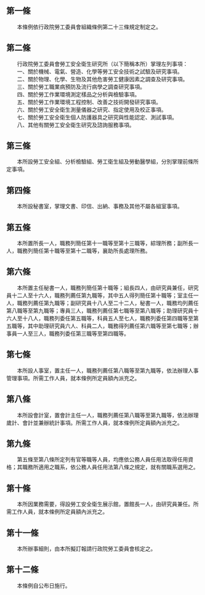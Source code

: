 第一條 
-------
　　本條例依行政院勞工委員會組織條例第二十三條規定制定之。  


第二條 
-------
　　行政院勞工委員會勞工安全衛生研究所（以下簡稱本所）掌理左列事項：  
　　一、關於機械、電氣、營造、化學等勞工安全技術之試驗及研究事項。  
　　二、關於物理、化學、生物及其他危害勞工健康因素之調查及研究事項。  
　　三、關於勞工職業病預防及流行病學之調查研究事項。  
　　四、關於勞工作業環境測定樣品之分析與檢驗事項。  
　　五、關於勞工作業環境工程控制、改善之技術開發研究事項。  
　　六、關於勞工安全衛生測量儀器之研究、指定使用及校正事項。  
　　七、關於勞工安全衛生個人防護器具之研究與性能認定、測試事項。  
　　八、其他有關勞工安全衛生研究及諮詢服務事項。  


第三條 
-------
　　本所設勞工安全組、分析檢驗組、勞工衛生組及勞動醫學組，分別掌理前條所定事項。  


第四條 
-------
　　本所設秘書室，掌理文書、印信、出納、事務及其他不屬各組室事項。  


第五條 
-------
　　本所置所長一人，職務列簡任第十一職等至第十三職等，綜理所務；副所長一人，職務列簡任第十職等至第十二職等，襄助所長處理所務。  


第六條 
-------
　　本所置主任秘書一人，職務列簡任第十職等；組長四人，由研究員兼任，研究員十二人至十六人，職務列薦任第九職等，其中五人得列簡任第十職等；室主任一人，職務列薦任第九職等；副研究員十八人至二十二人，秘書一人，職務均列薦任第八職等至第九職等；專員三人，職務列薦任第七職等至第八職等；助理研究員十六人至十八人，職務列委任第五職等，科員五人至七人，職務列委任第四職等至第五職等，其中助理研究員六人、科員二人，職務得列薦任第六職等至第七職等；辦事員一人至三人，職務列委任第三職等至第四職等。  


第七條 
-------
　　本所設人事室，置主任一人，職務列薦任第八職等至第九職等，依法辦理人事管理事項。所需工作人員，就本條例所定員額內派充之。  


第八條 
-------
　　本所設會計室，置會計主任一人，職務列薦任第八職等至第九職等，依法辦理歲計、會計並兼辦統計事項。所需工作人員，就本條例所定員額內派充之。  


第九條 
-------
　　第五條至第八條所定列有官等職等人員，均應依公務人員任用法取得任用資格；其職務所適用之職系，依公務人員任用法第八條之規定，就有關職系選用之。  


第十條 
-------
　　本所因業務需要，得設勞工安全衛生展示館，置館長一人，由研究員兼任。所需工作人員，就本條例所定員額內派充之。  


第十一條 
---------
　　本所辦事細則，由本所擬訂報請行政院勞工委員會核定之。  


第十二條 
---------
　　本條例自公布日施行。